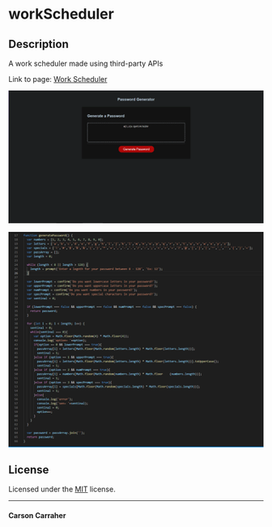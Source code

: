 # workScheduler

## Description 

A work scheduler made using third-party APIs

Link to page: [Work Scheduler](https://carson133.github.io/workScheduler/)

<p align="center">
  <img alt="My github pages screenshot" src="https://raw.githubusercontent.com/Carson133/passGeneratorJS/main/Assets/pagepassgenerate.PNG">
</p>

<p align="center">
  <img alt="Snippet of code from workScheduler" src="https://raw.githubusercontent.com/Carson133/passGeneratorJS/main/Assets/passwordgenerate.PNG">
</p>

## License

Licensed under the [MIT](LICENSE) license.

---

#### Carson Carraher
